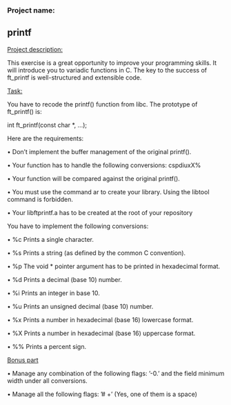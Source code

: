 <h3>Project name:</h3>
<h2> printf</h2>

<p><ins>Project description:</ins></p>
This exercise is a great opportunity to improve your programming skills. It will introduce you to variadic functions in C. The key to the success of ft_printf is well-structured and extensible code.
<p></p>
<p><ins>Task:</ins></p>
<p>You have to recode the printf() function from libc. The prototype of ft_printf() is:</p>
  <p> int ft_printf(const char *, ...);</p>

<p>Here are the requirements:</p>
<p>• Don’t implement the buffer management of the original printf().</p>
<p>• Your function has to handle the following conversions: cspdiuxX%</p>
<p>• Your function will be compared against the original printf().</p>
<p>• You must use the command ar to create your library. Using the libtool command is forbidden.</p>
<p>• Your libftprintf.a has to be created at the root of your repository</p>

<p>You have to implement the following conversions:</p>
<p>• %c Prints a single character.</p>
<p>• %s Prints a string (as defined by the common C convention).</p>
<p>• %p The void * pointer argument has to be printed in hexadecimal format.</p>
<p>• %d Prints a decimal (base 10) number.</p>
<p>• %i Prints an integer in base 10.</p>
<p>• %u Prints an unsigned decimal (base 10) number.</p>
<p>• %x Prints a number in hexadecimal (base 16) lowercase format.</p>
<p>• %X Prints a number in hexadecimal (base 16) uppercase format.</p>
<p>• %% Prints a percent sign.</p>


<p><ins>Bonus part</ins></p>
<p>• Manage any combination of the following flags: ’-0.’ and the field minimum width under all conversions.</p>
<p>• Manage all the following flags: ’# +’ (Yes, one of them is a space)</p>
